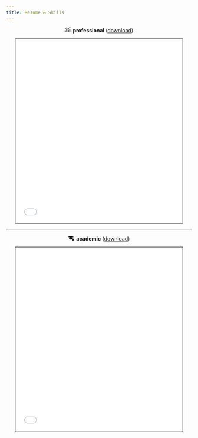 ```yaml
---
title: Resume & Skills
---
```


<div align="center">

<img src="/images/data_icon.png" style="width: 15px; height: auto; border-radius: 0">&ensp;<b>professional</b> (<a href="/docs/cg_resume.pdf" download="camillegasser_resume.pdf">download</a>)
<iframe src="/docs/cg_resume.pdf#toolbar=0" width="90%" height="500" style="border: 1px solid black"></iframe>

<hr>

<img src="/images/academic_icon.png" style="width: 15px; height: auto; border-radius: 0">&ensp;<b>academic</b> (<a href="/docs/cg_cv.pdf" download="camillegasser_CV.pdf">download</a>)
<iframe src="/docs/cg_cv.pdf#toolbar=0" width="90%" height="500" style="border: 1px solid black"></iframe>

</div>


